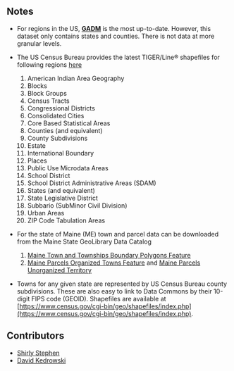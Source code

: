 ## Notes
* For regions in the US, **[GADM](https://gadm.org/data.html)** is the most up-to-date. However, this dataset only contains states and counties. There is not data at more granular levels.
* The US Census Bureau provides the latest TIGER/Line® shapefiles for following regions [here](https://www.census.gov/cgi-bin/geo/shapefiles/index.php)
  1. American Indian Area Geography
  2. Blocks
  3. Block Groups
  4. Census Tracts
  5. Congressional Districts
  6. Consolidated Cities
  7. Core Based Statistical Areas
  8. Counties (and equivalent)
  9. County Subdivisions
  10. Estate
  11. International Boundary
  12. Places
  13. Public Use Microdata Areas
  14. School District
  15. School District Administrative Areas (SDAM)
  16. States (and equivalent)
  17. State Legislative District
  18. Subbario (SubMinor Civil Division)
  19. Urban Areas
  20. ZIP Code Tabulation Areas

* For the state of Maine (ME) town and parcel data can be downloaded from the Maine State GeoLibrary Data Catalog
  1. [Maine Town and Townships Boundary Polygons Feature](https://maine.hub.arcgis.com/datasets/maine::maine-town-and-townships-boundary-polygons-feature-1/explore?showTable=true)
  2. [Maine Parcels Organized Towns Feature](https://maine.hub.arcgis.com/maps/maine::maine-parcels-organized-towns-feature/about) and [Maine Parcels Unorganized Territory](https://maine.hub.arcgis.com/datasets/868097d1a133446f8ffae242929a25dd/explore)
 
* Towns for any given state are represented by US Census Bureau county subdivisions. These are also easy to link to Data Commons by their 10-digit FIPS code (GEOID). Shapefiles are available at [https://www.census.gov/cgi-bin/geo/shapefiles/index.php](https://www.census.gov/cgi-bin/geo/shapefiles/index.php).

## Contributors
* [Shirly Stephen](https://github.com/shirlysteph)
* [David Kedrowski](https://github.com/dkedrowski)
